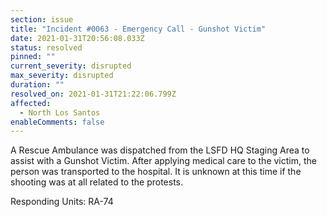 ```yaml
---
section: issue
title: "Incident #0063 - Emergency Call - Gunshot Victim"
date: 2021-01-31T20:56:08.033Z
status: resolved
pinned: ""
current_severity: disrupted
max_severity: disrupted
duration: ""
resolved_on: 2021-01-31T21:22:06.799Z
affected:
  - North Los Santos
enableComments: false
---
```

A Rescue Ambulance was dispatched from the LSFD HQ Staging Area to assist with a Gunshot Victim. After applying medical care to the victim, the person was transported to the hospital. It is unknown at this time if the shooting was at all related to the protests.

Responding Units: RA-74